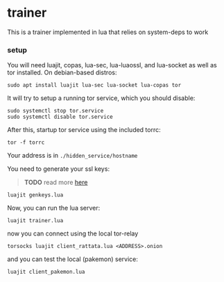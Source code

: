 # trainer

This is a trainer implemented in lua that relies on system-deps to work


### setup

You will need luajit, copas, lua-sec, lua-luaossl, and lua-socket as well as tor installed. On debian-based distros:

```
sudo apt install luajit lua-sec lua-socket lua-copas tor
```

It will try to setup a running tor service, which you should disable:

```
sudo systemctl stop tor.service
sudo systemctl disable tor.service
```


After this, startup tor service using the included torrc:

```
tor -f torrc
```

Your address is in `./hidden_service/hostname`

You need to generate your ssl keys:

> **TODO** read more [here](https://www.scottbrady91.com/OpenSSL/Creating-RSA-Keys-using-OpenSSL)

```
luajit genkeys.lua
```


Now, you can run the lua server:

```
luajit trainer.lua
```

now you can connect using the local tor-relay

```
torsocks luajit client_rattata.lua <ADDRESS>.onion
```

and you can test the local (pakemon) service:

```
luajit client_pakemon.lua
```